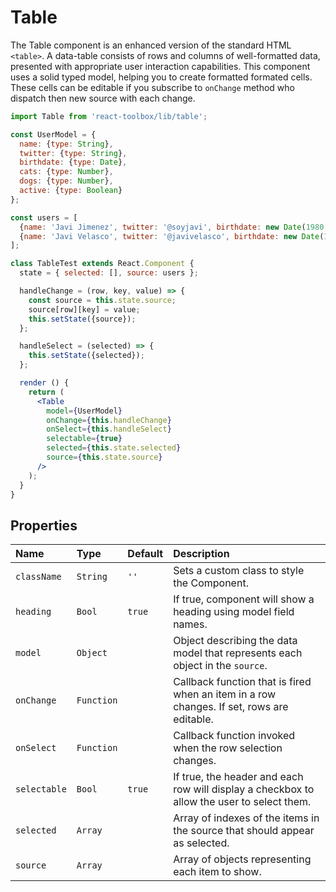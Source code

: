 # Table

The Table component is an enhanced version of the standard HTML `<table>`. A data-table consists of rows and columns of well-formatted data, presented with appropriate user interaction capabilities. This component uses a solid typed model, helping you to create formatted formated cells. These cells can be editable if you subscribe to `onChange` method who dispatch then new source with each change.

<!-- example -->
```jsx
import Table from 'react-toolbox/lib/table';

const UserModel = {
  name: {type: String},
  twitter: {type: String},
  birthdate: {type: Date},
  cats: {type: Number},
  dogs: {type: Number},
  active: {type: Boolean}
};

const users = [
  {name: 'Javi Jimenez', twitter: '@soyjavi', birthdate: new Date(1980, 3, 11), cats: 1},
  {name: 'Javi Velasco', twitter: '@javivelasco', birthdate: new Date(1987, 1, 1), dogs: 1, active: true}
];

class TableTest extends React.Component {
  state = { selected: [], source: users };

  handleChange = (row, key, value) => {
    const source = this.state.source;
    source[row][key] = value;
    this.setState({source});
  };

  handleSelect = (selected) => {
    this.setState({selected});
  };

  render () {
    return (
      <Table
        model={UserModel}
        onChange={this.handleChange}
        onSelect={this.handleSelect}
        selectable={true}
        selected={this.state.selected}
        source={this.state.source}
      />
    );
  }
}
```

## Properties

| Name              | Type          | Default         | Description|
|:-----|:-----|:-----|:-----|
| `className`     | `String`      | `''`            | Sets a custom class to style the Component.|
| `heading`       | `Bool`        | `true`          | If true, component will show a heading using model field names.|
| `model`         | `Object`      |                 | Object describing the data model that represents each object in the `source`.|
| `onChange`      | `Function`    |                 | Callback function that is fired when an item in a row changes. If set, rows are editable. |
| `onSelect`      | `Function`    |                 | Callback function invoked when the row selection changes.|
| `selectable`    | `Bool`       | `true`           | If true, the header and each row will display a checkbox to allow the user to select them.|
| `selected`    | `Array`       |                  | Array of indexes of the items in the source that should appear as selected.|
| `source`    | `Array`       |                  | Array of objects representing each item to show.|
